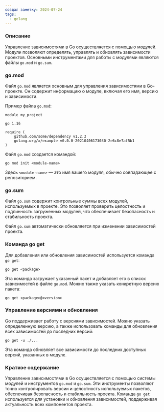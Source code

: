 ```yaml
---
создал заметку: 2024-07-24
tags:
  - golang
---
```

### Описание
Управление зависимостями в Go осуществляется с помощью модулей. Модули позволяют определять, управлять и обновлять зависимости проектов. Основными инструментами для работы с модулями являются файлы `go.mod` и `go.sum`.

### go.mod

Файл `go.mod` является основным для управления зависимостями в Go-проекте. Он содержит информацию о модуле, включая его имя, версию и зависимости.

Пример файла `go.mod`:
```
module my_project

go 1.16

require (
    github.com/some/dependency v1.2.3
    golang.org/x/example v0.0.0-20210406173030-2e6c8e7af5b1
)
```

Файл `go.mod` создается командой:
```shell
go mod init <module-name>
```
Здесь `<module-name>` — это имя вашего модуля, обычно совпадающее с репозиторием.

### go.sum

Файл `go.sum` содержит контрольные суммы всех модулей, используемых в проекте. Это позволяет проверить целостность и подлинность загруженных модулей, что обеспечивает безопасность и стабильность проекта.

Файл `go.sum` автоматически обновляется при изменении зависимостей проекта.

### Команда go get

Для добавления или обновления зависимостей используется команда `go get`:
```shell
go get <package>
```
Эта команда загружает указанный пакет и добавляет его в список зависимостей в файле `go.mod`. Можно также указать конкретную версию пакета:
```shell
go get <package>@<version>
```

### Управление версиями и обновления

Go поддерживает работу с версиями зависимостей. Можно указать определенную версию, а также использовать команды для обновления всех зависимостей до последних версий:
```shell
go get -u ./...
```
Эта команда обновляет все зависимости до последних доступных версий, указанных в модуле.

### Краткое содержание

Управление зависимостями в Go осуществляется с помощью системы модулей и инструментов `go.mod` и `go.sum`. Эти инструменты позволяют точно контролировать версии и целостность используемых пакетов, обеспечивая безопасность и стабильность проекта. Команда `go get` используется для установки и обновления зависимостей, поддерживая актуальность всех компонентов проекта.
